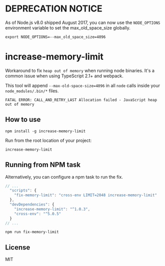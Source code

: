 # DEPRECATION NOTICE

As of Node.js v8.0 shipped August 2017, you can now use the `NODE_OPTIONS`
environment variable to set the max_old_space_size globally.

```
export NODE_OPTIONS=--max_old_space_size=4096
```

increase-memory-limit
===

Workaround to fix `heap out of memory` when running node binaries. It's a common
issue when using TypeScript 2.1+ and webpack.

This tool will append `--max-old-space-size=4096` in all `node` calls inside
your `node_modules/.bin/*` files.

```
FATAL ERROR: CALL_AND_RETRY_LAST Allocation failed - JavaScript heap out of memory
```

How to use
---

```
npm install -g increase-memory-limit
```

Run from the root location of your project:

```
increase-memory-limit
```

Running from NPM task
---

Alternatively, you can configure a npm task to run the fix.

```javascript
// ...
  "scripts": {
    "fix-memory-limit": "cross-env LIMIT=2048 increase-memory-limit"
  },
  "devDependencies": {
    "increase-memory-limit": "^1.0.3",
    "cross-env": "^5.0.5"
  }
// ...
```

```
npm run fix-memory-limit
```

License
---

MIT
